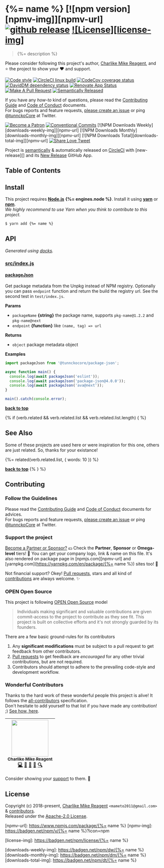 # {%= name %} [![npm version][npmv-img]][npmv-url] [![github release][ghrelease-img]][ghrelease-url] [![License][license-img]][license-url]

> {%= description %}

Please consider following this project's author, [Charlike Mike Reagent](https://github.com/tunnckoCore), and :star: the project to show your :heart: and support.

<div id="thetop"></div>

[![Code style][codestyle-img]][codestyle-url]
[![CircleCI linux build][linuxbuild-img]][linuxbuild-url]
[![CodeCov coverage status][codecoverage-img]][codecoverage-url]
[![DavidDM dependency status][dependencies-img]][dependencies-url]
[![Renovate App Status][renovateapp-img]][renovateapp-url]
[![Make A Pull Request][prs-welcome-img]][prs-welcome-url]
[![Semantically Released][new-release-img]][new-release-url]

If you have any _how-to_ kind of questions, please read the [Contributing Guide](./CONTRIBUTING.md) and [Code of Conduct](./CODE_OF_CONDUCT.md) documents.  
For bugs reports and feature requests, [please create an issue][open-issue-url] or ping
[@tunnckoCore](https://twitter.com/tunnckoCore) at Twitter.

[![Become a Patron][patreon-img]][patreon-url]
[![Conventional Commits][ccommits-img]][ccommits-url]
[![NPM Downloads Weekly][downloads-weekly-img]][npmv-url]
[![NPM Downloads Monthly][downloads-monthly-img]][npmv-url]
[![NPM Downloads Total][downloads-total-img]][npmv-url]
[![Share Love Tweet][shareb]][shareu]

Project is [semantically](https://semver.org) & automatically released on [CircleCI](https://circleci.com) with [new-release][] and its [New Release](https://github.com/apps/new-release) GitHub App.

<!-- Logo when needed:

<p align="center">
  <a href="https://github.com/tunnckoCoreLabs/package-json">
    <img src="./media/logo.png" width="85%">
  </a>
</p>

-->

## Table of Contents

<!-- toc -->

## Install

This project requires [**Node.js**](https://nodejs.org) **{%= engines.node %}**. Install it using
[**yarn**](https://yarnpkg.com) or [**npm**](https://npmjs.com).  
_We highly recommend to use Yarn when you think to contribute to this project._

```bash
$ yarn add {%= name %}
```

## API

<!-- docks-start -->
_Generated using [docks](http://npm.im/docks)._

### [src/index.js](/src/index.js)

#### [packageJson](/src/index.js#L26)
Get package metadata from the Unpkg instead of NPM registry.
Optionally you can pass `endpoint` function and return the build
the registry url. See the second test in `test/index.js`.

**Params**
- `packageName` **{string}** the package name, supports `pkg-name@1.2.2` and `pkg-name@next`
- `endpoint` **{function}** like `(name, tag) => url`

**Returns**
- `object` package metadata object

**Examples**
```javascript
import packageJson from '@tunnckocore/package-json';

async function main() {
  console.log(await packageJson('eslint'));
  console.log(await packageJson('package-json@4.0.0'));
  console.log(await packageJson('ava@next'));
}

main().catch(console.error);
```

<!-- docks-end -->

**[back to top](#thetop)**

{% if (verb.related && verb.related.list && verb.related.list.length) { %}

## See Also

Some of these projects are used here or were inspiration for this one, others are just related. So, thanks for your existance!

{%= related(verb.related.list, { words: 10 }) %}

**[back to top](#thetop)**
{% } %}

## Contributing

### Follow the Guidelines

Please read the [Contributing Guide](./CONTRIBUTING.md) and [Code of Conduct](./CODE_OF_CONDUCT.md) documents for advices.  
For bugs reports and feature requests, [please create an issue][open-issue-url] or ping
[@tunnckoCore](https://twitter.com/tunnckoCore) at Twitter.

### Support the project

[Become a Partner or Sponsor?][patreon-url] :dollar: Check the **Partner**, **Sponsor** or **Omega-level** tiers! :tada: You can get your company logo, link & name on this file. It's also rendered on package page in [npmjs.com][npmv-url] and [yarnpkg.com](https://yarnpkg.com/en/package/{%= name %}) sites too! :rocket:

Not financial support? Okey! [Pull requests](https://github.com/tunnckoCoreLabs/contributing#opening-a-pull-request), stars and all kind of [contributions](https://opensource.guide/how-to-contribute/#what-it-means-to-contribute) are always
welcome. :sparkles:

### OPEN Open Source

This project is following [OPEN Open Source](http://openopensource.org) model

> Individuals making significant and valuable contributions are given commit-access to the project to contribute as they see fit. This project is built on collective efforts and it's not strongly guarded by its founders.

There are a few basic ground-rules for its contributors

1. Any **significant modifications** must be subject to a pull request to get feedback from other contributors.
2. [Pull requests](https://github.com/tunnckoCoreLabs/contributing#opening-a-pull-request) to get feedback are _encouraged_ for any other trivial contributions, but are not required.
3. Contributors should attempt to adhere to the prevailing code-style and development workflow.

### Wonderful Contributors

Thanks to the hard work of these wonderful people this project is alive! It follows the
[all-contributors](https://github.com/kentcdodds/all-contributors) specification.  
Don't hesitate to add yourself to that list if you have made any contribution! ;) [See how,
here](https://github.com/jfmengels/all-contributors-cli#usage).

<!-- ALL-CONTRIBUTORS-LIST:START - Do not remove or modify this section -->
<!-- prettier-ignore -->
| [<img src="https://avatars3.githubusercontent.com/u/5038030?v=4" width="120px;"/><br /><sub><b>Charlike Mike Reagent</b></sub>](https://tunnckocore.com)<br />[💻](https://github.com/tunnckoCoreLabs/package-json/commits?author=tunnckoCore "Code") [📖](https://github.com/tunnckoCoreLabs/package-json/commits?author=tunnckoCore "Documentation") [💬](#question-tunnckoCore "Answering Questions") [👀](#review-tunnckoCore "Reviewed Pull Requests") [🔍](#fundingFinding-tunnckoCore "Funding Finding") |
| :---: |

<!-- ALL-CONTRIBUTORS-LIST:END -->

Consider showing your [support](#support-the-project) to them. :sparkling_heart:

## License

Copyright (c) 2018-present, [Charlike Mike Reagent](https://tunnckocore.com) `<mameto2011@gmail.com>` & [contributors](#wonderful-contributors).  
Released under the [Apache-2.0 License][license-url].

<!-- Heading badges -->

[npmv-url]: https://www.npmjs.com/package/{%= name %}
[npmv-img]: https://badgen.net/npm/v/{%= name %}?icon=npm

[ghrelease-url]: https://github.com/tunnckoCoreLabs/package-json/releases/latest
[ghrelease-img]: https://badgen.net/github/release/tunnckoCoreLabs/package-json?icon=github

[license-url]: https://github.com/tunnckoCoreLabs/package-json/blob/master/LICENSE
[license-img]: https://badgen.net/npm/license/{%= name %}

<!-- Front line badges -->

[codestyle-url]: https://github.com/airbnb/javascript
[codestyle-img]: https://badgen.net/badge/code%20style/airbnb/ff5a5f?icon=airbnb

[linuxbuild-url]: https://circleci.com/gh/tunnckoCoreLabs/package-json/tree/master
[linuxbuild-img]: https://badgen.net/circleci/github/tunnckoCoreLabs/package-json/master?label=build&icon=circleci

[codecoverage-url]: https://codecov.io/gh/tunnckoCoreLabs/package-json
[codecoverage-img]: https://badgen.net/codecov/c/github/tunnckoCoreLabs/package-json?icon=codecov

[dependencies-url]: https://david-dm.org/tunnckoCoreLabs/package-json
[dependencies-img]: https://badgen.net/david/dep/tunnckoCoreLabs/package-json?label=deps

[ccommits-url]: https://conventionalcommits.org/
[ccommits-img]: https://badgen.net/badge/conventional%20commits/v1.0.0/dfb317
[new-release-url]: https://ghub.io/new-release
[new-release-img]: https://badgen.net/badge/semantically/released/05c5ff

[downloads-weekly-img]: https://badgen.net/npm/dw/{%= name %}
[downloads-monthly-img]: https://badgen.net/npm/dm/{%= name %}
[downloads-total-img]: https://badgen.net/npm/dt/{%= name %}

[renovateapp-url]: https://renovatebot.com
[renovateapp-img]: https://badgen.net/badge/renovate/enabled/green
[prs-welcome-img]: https://badgen.net/badge/PRs/welcome/green
[prs-welcome-url]: http://makeapullrequest.com
[paypal-donate-url]: https://paypal.me/tunnckoCore/10
[paypal-donate-img]: https://badgen.net/badge/$/support/purple
[patreon-url]: https://www.patreon.com/bePatron?u=5579781
[patreon-img]: https://badgen.net/badge/patreon/tunnckoCore/F96854?icon=patreon
[patreon-sponsor-img]: https://badgen.net/badge/become/a%20sponsor/F96854?icon=patreon

[shareu]: https://twitter.com/intent/tweet?text=https://github.com/tunnckoCoreLabs/package-json&via=tunnckoCore
[shareb]: https://badgen.net/badge/twitter/share/1da1f2?icon=twitter
[open-issue-url]: https://github.com/tunnckoCoreLabs/package-json/issues/new
